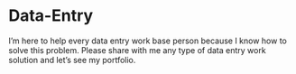 # Data-Entry
I’m here to help every data entry work base person because I know how to solve this problem. Please share with me any type of data entry work solution and let’s see my portfolio.
